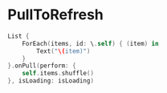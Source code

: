 # PullToRefresh

```swift
List {
    ForEach(items, id: \.self) { (item) in
        Text("\(item)")
    }
}.onPull(perform: {
    self.items.shuffle()
}, isLoading: isLoading)
```
